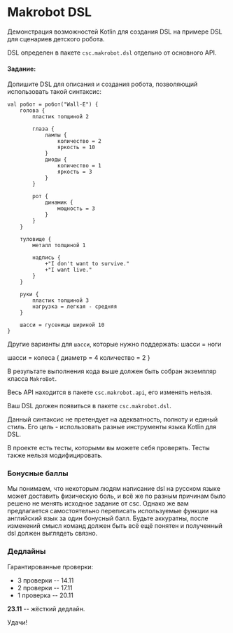 # Makrobot DSL

Демонстрация возможностей Kotlin для создания DSL на примере DSL для сценариев детского робота.

DSL определен в пакете `csc.makrobot.dsl` отдельно от основного API.

#### Задание:

Допишите DSL для описания и создания робота, позволяющий использовать такой синтаксис:

    val робот = робот("Wall-E") {
        голова {
            пластик толщиной 2

            глаза {
                лампы {
                    количество = 2
                    яркость = 10
                }
                диоды {
                    количество = 1
                    яркость = 3
                }
            }

            рот {
                динамик {
                    мощность = 3
                }
            }
        }

        туловище {
            металл толщиной 1

            надпись {
                +"I don't want to survive."
                +"I want live."
            }
        }

        руки {
            пластик толщиной 3
            нагрузка = легкая - средняя
        }

        шасси = гусеницы шириной 10
    }

Другие варианты для `шасси`, которые нужно поддержать:
шасси = ноги

шасси = колеса {
диаметр = 4
количество = 2
}

В результате выполнения кода выше должен быть собран экземпляр класса `MakroBot`.

Весь API находится в пакете `csc.makrobot.api`, его изменять нельзя.

Ваш DSL должен появиться в пакете `csc.makrobot.dsl`.

Данный синтаксис не претендует на адекватность, полноту и единый стиль.
Его цель - использовать разные инструменты языка Kotlin для DSL.

В проекте есть тесты, которыми вы можете себя проверять.
Тесты также нельзя модифицировать.


### Бонусные баллы
Мы понимаем, что некоторым людям написание dsl на русском языке может доставить физическую боль, и всё же
по разным причинам было решено не менять исходное задание от csc.
Однако же вам предлагается самостоятельно переписать используемые функции на английский язык за один бонусный балл.
Будьте аккуратны, после изменений смысл команд должен быть всё ещё понятен и полученный dsl должен выглядеть связно.

### Дедлайны
Гарантированные проверки:
* 3 проверки -- 14.11
* 2 проверки -- 17.11
* 1 проверка -- 20.11

**23.11** -- жёсткий дедлайн.

Удачи!